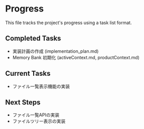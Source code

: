 # Progress

This file tracks the project's progress using a task list format.

## Completed Tasks

*   実装計画の作成 (implementation_plan.md)
*   Memory Bank 初期化 (activeContext.md, productContext.md)

## Current Tasks

*   ファイル一覧表示機能の実装

## Next Steps

*   ファイル一覧APIの実装
*   ファイルツリー表示の実装